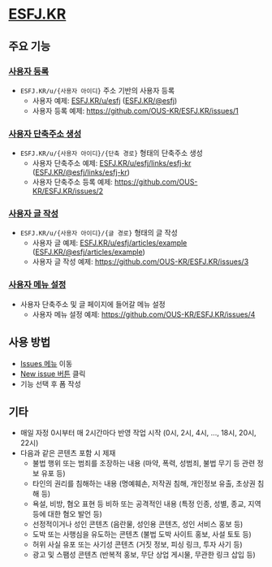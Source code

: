 # [ESFJ.KR](https://esfj.kr)

## 주요 기능

### [사용자 등록](https://github.com/OUS-KR/ESFJ.KR/issues/new?template=01-user-register-by-issue.yml)

- `ESFJ.KR/u/{사용자 아이디}` 주소 기반의 사용자 등록
  - 사용자 예제: [ESFJ.KR/u/esfj](https://esfj.kr/u/esfj) ([ESFJ.KR/@esfj](https://esfj.kr/@esfj))
  - 사용자 등록 예제: https://github.com/OUS-KR/ESFJ.KR/issues/1

### [사용자 단축주소 생성](https://github.com/OUS-KR/ESFJ.KR/issues/new?template=02-user-short-url-register-by-issue.yml)

- `ESFJ.KR/u/{사용자 아이디}/{단축 경로}` 형태의 단축주소 생성
  - 사용자 단축주소 예제: [ESFJ.KR/u/esfj/links/esfj-kr](https://esfj.kr/u/esfj/links/esfj-kr) ([ESFJ.KR/@esfj/links/esfj-kr](https://esfj.kr/@esfj/links/esfj-kr))
  - 사용자 단축주소 등록 예제: https://github.com/OUS-KR/ESFJ.KR/issues/2

### [사용자 글 작성](https://github.com/OUS-KR/ESFJ.KR/issues/new?template=03-user-article-writing-by-issue.yml)

- `ESFJ.KR/u/{사용자 아이디}/{글 경로}` 형태의 글 작성
  - 사용자 글 예제: [ESFJ.KR/u/esfj/articles/example](https://esfj.kr/u/esfj/articles/example) ([ESFJ.KR/@esfj/articles/example](https://esfj.kr/@esfj/articles/example))
  - 사용자 글 작성 예제: https://github.com/OUS-KR/ESFJ.KR/issues/3
 
### [사용자 메뉴 설정](https://github.com/OUS-KR/ESFJ.KR/issues/new?template=04-user-menu-setting-by-issue.yml)

- 사용자 단축주소 및 글 페이지에 들어갈 메뉴 설정
  - 사용자 메뉴 설정 예제: https://github.com/OUS-KR/ESFJ.KR/issues/4

## 사용 방법

- [Issues 메뉴](https://github.com/OUS-KR/ESFJ.KR/issues) 이동
- [New issue 버튼](https://github.com/OUS-KR/ESFJ.KR/issues/new/choose) 클릭
- 기능 선택 후 폼 작성

## 기타

- 매일 자정 0시부터 매 2시간마다 반영 작업 시작 (0시, 2시, 4시, ..., 18시, 20시, 22시)
- 다음과 같은 콘텐츠 포함 시 제재
  - 불법 행위 또는 범죄를 조장하는 내용 (마약, 폭력, 성범죄, 불법 무기 등 관련 정보 유포 등)
  - 타인의 권리를 침해하는 내용 (명예훼손, 저작권 침해, 개인정보 유출, 초상권 침해 등)
  - 욕설, 비방, 혐오 표현 등 비하 또는 공격적인 내용 (특정 인종, 성별, 종교, 지역 등에 대한 혐오 발언 등)
  - 선정적이거나 성인 콘텐츠 (음란물, 성인용 콘텐츠, 성인 서비스 홍보 등)
  - 도박 또는 사행심을 유도하는 콘텐츠 (불법 도박 사이트 홍보, 사설 토토 등)
  - 허위 사실 유포 또는 사기성 콘텐츠 (거짓 정보, 피싱 링크, 투자 사기 등)
  - 광고 및 스팸성 콘텐츠 (반복적 홍보, 무단 상업 게시물, 무관한 링크 삽입 등)
